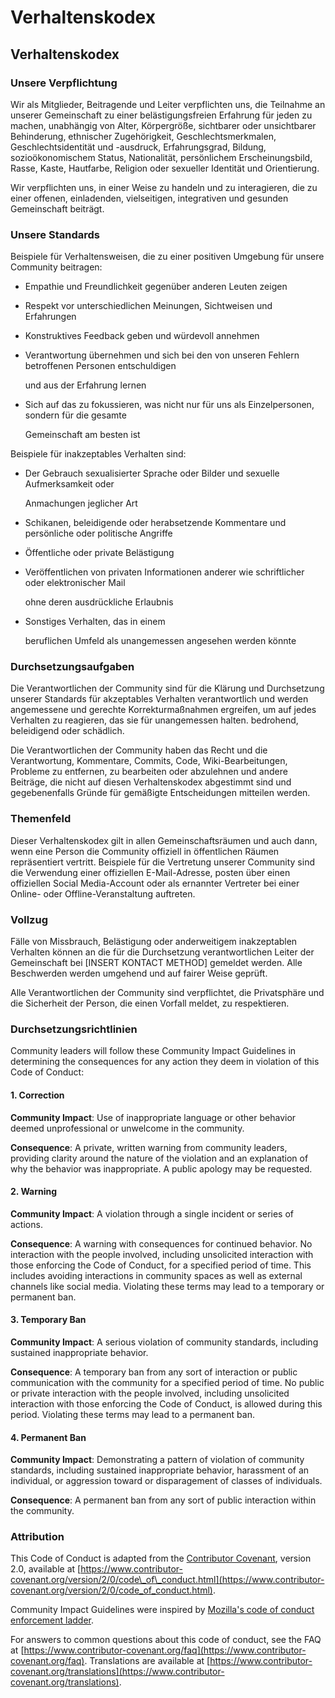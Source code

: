 # Verhaltenskodex

## Verhaltenskodex

### Unsere Verpflichtung

Wir als Mitglieder, Beitragende und Leiter verpflichten uns, die Teilnahme an unserer Gemeinschaft zu einer belästigungsfreien Erfahrung für jeden zu machen, unabhängig von Alter, Körpergröße, sichtbarer oder unsichtbarer Behinderung, ethnischer Zugehörigkeit, Geschlechtsmerkmalen, Geschlechtsidentität und -ausdruck, Erfahrungsgrad, Bildung, sozioökonomischem Status, Nationalität, persönlichem Erscheinungsbild, Rasse, Kaste, Hautfarbe, Religion oder sexueller Identität und Orientierung.

Wir verpflichten uns, in einer Weise zu handeln und zu interagieren, die zu einer offenen, einladenden, vielseitigen, integrativen und gesunden Gemeinschaft beiträgt.

### Unsere Standards

Beispiele für Verhaltensweisen, die zu einer positiven Umgebung für unsere Community beitragen:

* Empathie und Freundlichkeit gegenüber anderen Leuten zeigen
* Respekt vor unterschiedlichen Meinungen, Sichtweisen und Erfahrungen
* Konstruktives Feedback geben und würdevoll annehmen
* Verantwortung übernehmen und sich bei den von unseren Fehlern betroffenen Personen entschuldigen

  und aus der Erfahrung lernen

* Sich auf das zu fokussieren, was nicht nur für uns als Einzelpersonen, sondern für die gesamte

  Gemeinschaft am besten ist

Beispiele für inakzeptables Verhalten sind:

* Der Gebrauch sexualisierter Sprache oder Bilder und sexuelle Aufmerksamkeit oder

  Anmachungen jeglicher Art

* Schikanen, beleidigende oder herabsetzende Kommentare und persönliche oder politische Angriffe
* Öffentliche oder private Belästigung
* Veröffentlichen von privaten Informationen anderer wie schriftlicher oder elektronischer Mail

  ohne deren ausdrückliche Erlaubnis

* Sonstiges Verhalten, das in einem

  beruflichen Umfeld als unangemessen angesehen werden könnte

### Durchsetzungsaufgaben

Die Verantwortlichen der Community sind für die Klärung und Durchsetzung unserer Standards für akzeptables Verhalten verantwortlich und werden angemessene und gerechte Korrekturmaßnahmen ergreifen, um auf jedes Verhalten zu reagieren, das sie für unangemessen halten. bedrohend, beleidigend oder schädlich.

Die Verantwortlichen der Community haben das Recht und die Verantwortung, Kommentare, Commits, Code, Wiki-Bearbeitungen, Probleme zu entfernen, zu bearbeiten oder abzulehnen und andere Beiträge, die nicht auf diesen Verhaltenskodex abgestimmt sind und gegebenenfalls Gründe für gemäßigte Entscheidungen mitteilen werden.

### Themenfeld

Dieser Verhaltenskodex gilt in allen Gemeinschaftsräumen und auch dann, wenn eine Person die Community offiziell in öffentlichen Räumen repräsentiert vertritt. Beispiele für die Vertretung unserer Community sind die Verwendung einer offiziellen E-Mail-Adresse, posten über einen offiziellen Social Media-Account oder als ernannter Vertreter bei einer Online- oder Offline-Veranstaltung auftreten.

### Vollzug

Fälle von Missbrauch, Belästigung oder anderweitigem inakzeptablen Verhalten können an die für die Durchsetzung verantwortlichen Leiter der Gemeinschaft bei \[INSERT KONTACT METHOD\] gemeldet werden. Alle Beschwerden werden umgehend und auf fairer Weise geprüft.

Alle Verantwortlichen der Community sind verpflichtet, die Privatsphäre und die Sicherheit der Person, die einen Vorfall meldet, zu respektieren.

### Durchsetzungsrichtlinien

Community leaders will follow these Community Impact Guidelines in determining the consequences for any action they deem in violation of this Code of Conduct:

#### 1. Correction

**Community Impact**: Use of inappropriate language or other behavior deemed unprofessional or unwelcome in the community.

**Consequence**: A private, written warning from community leaders, providing clarity around the nature of the violation and an explanation of why the behavior was inappropriate. A public apology may be requested.

#### 2. Warning

**Community Impact**: A violation through a single incident or series of actions.

**Consequence**: A warning with consequences for continued behavior. No interaction with the people involved, including unsolicited interaction with those enforcing the Code of Conduct, for a specified period of time. This includes avoiding interactions in community spaces as well as external channels like social media. Violating these terms may lead to a temporary or permanent ban.

#### 3. Temporary Ban

**Community Impact**: A serious violation of community standards, including sustained inappropriate behavior.

**Consequence**: A temporary ban from any sort of interaction or public communication with the community for a specified period of time. No public or private interaction with the people involved, including unsolicited interaction with those enforcing the Code of Conduct, is allowed during this period. Violating these terms may lead to a permanent ban.

#### 4. Permanent Ban

**Community Impact**: Demonstrating a pattern of violation of community standards, including sustained inappropriate behavior, harassment of an individual, or aggression toward or disparagement of classes of individuals.

**Consequence**: A permanent ban from any sort of public interaction within the community.

### Attribution

This Code of Conduct is adapted from the [Contributor Covenant](https://www.contributor-covenant.org), version 2.0, available at [https://www.contributor-covenant.org/version/2/0/code\_of\_conduct.html](https://www.contributor-covenant.org/version/2/0/code_of_conduct.html).

Community Impact Guidelines were inspired by [Mozilla's code of conduct enforcement ladder](https://github.com/mozilla/diversity).

For answers to common questions about this code of conduct, see the FAQ at [https://www.contributor-covenant.org/faq](https://www.contributor-covenant.org/faq). Translations are available at [https://www.contributor-covenant.org/translations](https://www.contributor-covenant.org/translations).

